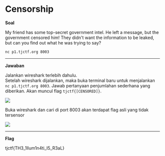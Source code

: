 

# Censorship
**Soal**

My friend has some top-secret government intel. He left a message, but the government censored him! They didn't want the information to be leaked, but can you find out what he was trying to say?

`nc p1.tjctf.org 8003`
____________________________________

**Jawaban**

Jalankan wireshark terlebih dahulu. <br>
Setelah wireshark dijalankan, maka buka terminal baru untuk menjalankan `nc p1.tjctf.org 8003`. Jawab pertanyaan penjumlahan sederhana yang diberikan. Akan muncul flag `tjctf{[CENSORED]}`.<br>

![](https://github.com/lumbricina/TJCTF-2020-05311840000044/blob/master/Miscellaneous/Censorship/run.PNG)

Buka wireshark dan cari di port 8003 akan terdapat flag asli yang tidak tersensor

![](https://github.com/lumbricina/TJCTF-2020-05311840000044/blob/master/Miscellaneous/Censorship/wireshark.PNG)
____________________________________
**Flag**

tjctf{TH3_1llum1n4ti_I5_R3aL}
